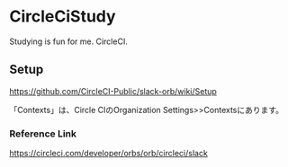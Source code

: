 # CircleCiStudy
Studying is fun for me. CircleCI.

## Setup

https://github.com/CircleCI-Public/slack-orb/wiki/Setup

「Contexts」は、Circle CIのOrganization Settings>>Contextsにあります。

### Reference Link

https://circleci.com/developer/orbs/orb/circleci/slack
